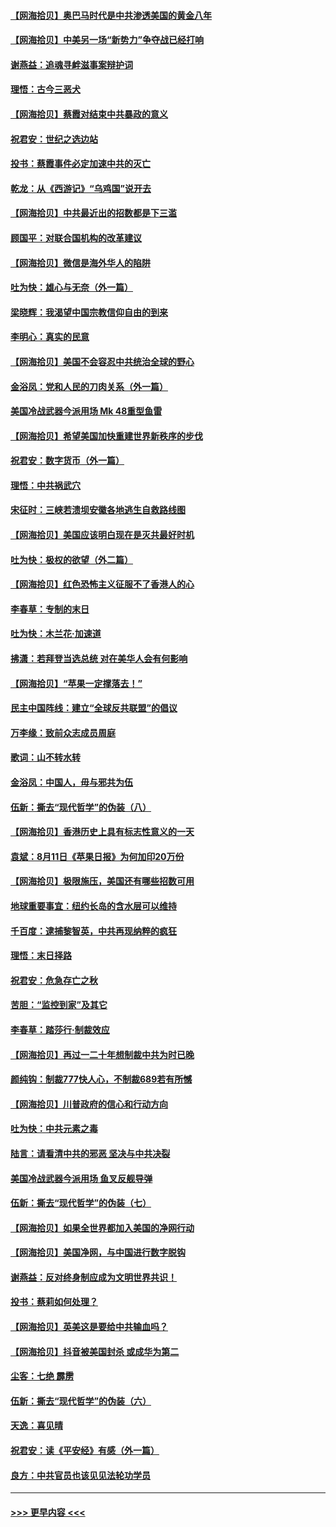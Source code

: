 #### [【网海拾贝】奥巴马时代是中共渗透美国的黄金八年](../pages/nsc993/n12349284.md?t=08221502) 
#### [【网海拾贝】中美另一场“新势力”争夺战已经打响](../pages/nsc993/n12346998.md?t=08221502) 
#### [谢燕益：追魂寻衅滋事案辩护词](../pages/nsc993/n12346892.md?t=08221502) 
#### [理悟：古今三恶犬](../pages/nsc993/n12345190.md?t=08221502) 
#### [【网海拾贝】蔡霞对结束中共暴政的意义](../pages/nsc993/n12344263.md?t=08221502) 
#### [祝君安：世纪之选边站](../pages/nsc993/n12342382.md?t=08221502) 
#### [投书：蔡霞事件必定加速中共的灭亡](../pages/nsc993/n12341881.md?t=08221502) 
#### [乾龙：从《西游记》“乌鸡国”说开去](../pages/nsc993/n12341690.md?t=08221502) 
#### [【网海拾贝】中共最近出的招数都是下三滥](../pages/nsc993/n12341593.md?t=08221502) 
#### [顾国平：对联合国机构的改革建议](../pages/nsc993/n12339928.md?t=08221502) 
#### [【网海拾贝】微信是海外华人的陷阱](../pages/nsc993/n12338868.md?t=08221502) 
#### [吐为快：雄心与无奈（外一篇）](../pages/nsc993/n12338132.md?t=08221502) 
#### [梁晓辉：我渴望中国宗教信仰自由的到来](../pages/nsc993/n12336657.md?t=08221502) 
#### [李明心：真实的民意](../pages/nsc993/n12336089.md?t=08221502) 
#### [【网海拾贝】美国不会容忍中共统治全球的野心](../pages/nsc993/n12336063.md?t=08221502) 
#### [金浴凤：党和人民的刀肉关系（外一篇）](../pages/nsc993/n12335834.md?t=08221502) 
#### [美国冷战武器今派用场 Mk 48重型鱼雷](../pages/nsc993/n12335354.md?t=08221502) 
#### [【网海拾贝】希望美国加快重建世界新秩序的步伐](../pages/nsc993/n12334224.md?t=08221502) 
#### [祝君安：数字货币（外一篇）](../pages/nsc993/n12334186.md?t=08221502) 
#### [理悟：中共祸武穴](../pages/nsc993/n12333962.md?t=08221502) 
#### [宋征时：三峡若溃坝安徽各地逃生自救路线图](../pages/nsc993/n12332450.md?t=08221502) 
#### [【网海拾贝】美国应该明白现在是灭共最好时机](../pages/nsc993/n12332313.md?t=08221502) 
#### [吐为快：极权的欲望（外二篇）](../pages/nsc993/n12332089.md?t=08221502) 
#### [【网海拾贝】红色恐怖主义征服不了香港人的心](../pages/nsc993/n12329296.md?t=08221502) 
#### [李春草：专制的末日](../pages/nsc993/n12329079.md?t=08221502) 
#### [吐为快：木兰花‧加速道](../pages/nsc993/n12327366.md?t=08221502) 
#### [拂潇：若拜登当选总统 对在美华人会有何影响](../pages/nsc993/n12295996.md?t=08221502) 
#### [【网海拾贝】“苹果一定撑落去！”](../pages/nsc993/n12326784.md?t=08221502) 
#### [民主中国阵线：建立“全球反共联盟”的倡议](../pages/nsc993/n12324177.md?t=08221502) 
#### [万李缘：致前众志成员周庭](../pages/nsc993/n12324635.md?t=08221502) 
#### [歌词：山不转水转](../pages/nsc993/n12324599.md?t=08221502) 
#### [金浴凤：中国人，毋与邪共为伍](../pages/nsc993/n12324257.md?t=08221502) 
#### [伍新：撕去“现代哲学”的伪装（八）](../pages/nsc993/n12324188.md?t=08221502) 
#### [【网海拾贝】香港历史上具有标志性意义的一天](../pages/nsc993/n12324021.md?t=08221502) 
#### [袁斌：8月11日《苹果日报》为何加印20万份](../pages/nsc993/n12323955.md?t=08221502) 
#### [【网海拾贝】极限施压，美国还有哪些招数可用](../pages/nsc993/n12322512.md?t=08221502) 
#### [地球重要事宜：纽约长岛的含水层可以维持](../pages/nsc993/n12321844.md?t=08221502) 
#### [千百度：逮捕黎智英，中共再现纳粹的疯狂](../pages/nsc993/n12321777.md?t=08221502) 
#### [理悟：末日择路](../pages/nsc993/n12320812.md?t=08221502) 
#### [祝君安：危急存亡之秋](../pages/nsc993/n12320795.md?t=08221502) 
#### [苦胆：“监控到家”及其它](../pages/nsc993/n12320751.md?t=08221502) 
#### [李春草：踏莎行·制裁效应](../pages/nsc993/n12318290.md?t=08221502) 
#### [【网海拾贝】再过一二十年想制裁中共为时已晚](../pages/nsc993/n12318195.md?t=08221502) 
#### [颜纯钩：制裁777快人心，不制裁689若有所憾](../pages/nsc993/n12316912.md?t=08221502) 
#### [【网海拾贝】川普政府的信心和行动方向](../pages/nsc993/n12316673.md?t=08221502) 
#### [吐为快：中共元素之毒](../pages/nsc993/n12316547.md?t=08221502) 
#### [陆言：请看清中共的邪恶 坚决与中共决裂](../pages/nsc993/n12315784.md?t=08221502) 
#### [美国冷战武器今派用场 鱼叉反舰导弹](../pages/nsc993/n12316258.md?t=08221502) 
#### [伍新：撕去“现代哲学”的伪装（七）](../pages/nsc993/n12315846.md?t=08221502) 
#### [【网海拾贝】如果全世界都加入美国的净网行动](../pages/nsc993/n12315588.md?t=08221502) 
#### [【网海拾贝】美国净网，与中国进行数字脱钩](../pages/nsc993/n12312813.md?t=08221502) 
#### [谢燕益：反对终身制应成为文明世界共识！](../pages/nsc993/n12310465.md?t=08221502) 
#### [投书：蔡莉如何处理？](../pages/nsc993/n12310224.md?t=08221502) 
#### [【网海拾贝】英美这是要给中共输血吗？](../pages/nsc993/n12307646.md?t=08221502) 
#### [【网海拾贝】抖音被美国封杀 或成华为第二](../pages/nsc993/n12305277.md?t=08221502) 
#### [尘客：七绝 霹雳](../pages/nsc993/n12304053.md?t=08221502) 
#### [伍新：撕去“现代哲学”的伪装（六）](../pages/nsc993/n12303243.md?t=08221502) 
#### [天逸：喜见晴](../pages/nsc993/n12303226.md?t=08221502) 
#### [祝君安：读《平安经》有感（外一篇）](../pages/nsc993/n12303170.md?t=08221502) 
#### [良方：中共官员也该见见法轮功学员](../pages/nsc993/n12302985.md?t=08221502) 

----
#### [ >>> 更早内容 <<< ](../indexes/nsc993-earlier.md)
